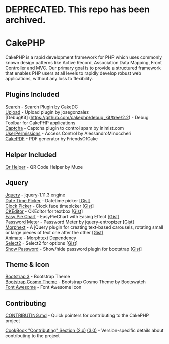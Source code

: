 # DEPRECATED. This repo has been archived.

# CakePHP
CakePHP is a rapid development framework for PHP which uses commonly known design patterns like Active Record, Association Data Mapping, Front Controller and MVC.
Our primary goal is to provide a structured framework that enables PHP users at all levels to rapidly develop robust web applications, without any loss to flexibility.

## Plugins Included

[Search](http://www.cakephp.org) - Search Plugin by CakeDC<br />
[Upload](http://book.cakephp.org) - Upload plugin by josegonzalez<br />
[DebugKit] (https://github.com/cakephp/debug_kit/tree/2.2) - Debug Toolbar for CakePHP applications<br />
[Captcha](https://github.com/inimist/cakephp-captcha) - Captcha plugin to control spam by inimist.com<br />
[UserPermissions](https://github.com/AlessandroMinoccheri/UserPermissions/tree/cakephp2.0) - Access Control by AlessandroMinoccheri<br />
[CakePDF](https://github.com/FriendsOfCake/CakePdf/tree/1.0) - PDF generator by FriendsOfCake

## Helper Included
[Qr Helper](https://github.com/muxe/cakePHP-QR-Code-Helper) - QR Code Helper by Muxe

## Jquery
[Jquery](http://www.cakephp.org) - jquery-1.11.3 engine<br />
[Date Time Picker](https://github.com/xdan/datetimepicker) - Datetime picker
<a href="https://gist.github.com/Asyraf-wa/34d94897d91a8a89d14fb0bbaddf1569" target="_blank">[Gist]</a><br />
[Clock Picker](https://github.com/weareoutman/clockpicker) - Clock face timepicker
<a href="https://gist.github.com/Asyraf-wa/464da102c0c4db7b5324f03076ad95cf" target="_blank">[Gist]</a><br />
[CKEditor](http://ckeditor.com/) - CKEditor for textbox
<a href="https://gist.github.com/Asyraf-wa/6637ca18d157d6d9e12b4a8b6e3500e9" target="_blank">[Gist]</a><br />
[Easy Pie Chart](https://github.com/rendro/easy-pie-chart) - EasyPieChart with Easing Effect
<a href="https://gist.github.com/Asyraf-wa/2aafa9299eb48dd9aad6617def4af2eb" target="_blank">[Gist]</a><br />
[Password Meter](https://github.com/jreesuk/jquery-entropizer) - Password Meter by jquery-entropizer 
<a href="https://gist.github.com/Asyraf-wa/ab6ea7c7abe705625cb351373d8d5457" target="_blank">[Gist]</a><br />
[Morphext](https://github.com/MrSaints/Morphext) - A jQuery plugin for creating text-based carousels, rotating small or large pieces of text one after the other
<a href="https://gist.github.com/Asyraf-wa/b0e58d733680a64538892dda04395c77" target="_blank">[Gist]</a><br />
[Animate](http://www.cakephp.org) - Morphtext Dependency<br />
[Select2](https://github.com/select2/select2) - Select2 for options
<a href="https://gist.github.com/Asyraf-wa/cbbab90cae3753343bc7986412b89153" target="_blank">[Gist]</a><br />
[Show Password](https://github.com/wenzhixin/bootstrap-show-password) - Show/hide password plugin for bootstrap
<a href="https://gist.github.com/Asyraf-wa/6b99ebb8fd4b157175274d5182574755" target="_blank">[Gist]</a><br />

## Theme & Icon
[Bootstrap 3](http://getbootstrap.com) - Bootstrap Theme<br />
[Bootstrap Cosmo Theme](https://bootswatch.com/cosmo/) - Bootstrap Cosmo Theme by Bootswatch<br />
[Font Awesome](http://fontawesome.io) - Font Awesome Icon

## Contributing

[CONTRIBUTING.md](CONTRIBUTING.md) - Quick pointers for contributing to the CakePHP project

[CookBook "Contributing" Section (2.x)](http://book.cakephp.org/2.0/en/contributing.html) [(3.0)](http://book.cakephp.org/3.0/en/contributing.html) - Version-specific details about contributing to the project
